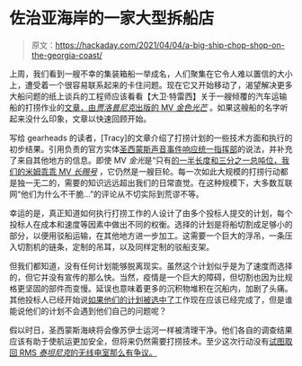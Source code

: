 # 佐治亚海岸的一家大型拆船店

> 原文：<https://hackaday.com/2021/04/04/a-big-ship-chop-shop-on-the-georgia-coast/>

上周，我们看到一艘不幸的集装箱船一举成名，人们聚集在它令人难以置信的大小上，遭受着一个很容易联系起来的卡住问题。现在它又开始移动了，渴望解决更多大船问题的纸上谈兵的工程师应该看看【大卫·特雷西】关于一艘倾覆的汽车运输船的打捞作业的[文章，由*贾洛普尼克*出版的 MV *金色光芒*](https://jalopnik.com/a-chain-just-cut-through-a-capsized-cargo-ship-filled-w-1845784581) 。如果这艘船的名字听起来没什么印象，文章以快速回顾开始。

写给 gearheads 的读者，[Tracy]的文章介绍了打捞计划的一些技术方面和执行的初步结果。引用负责的官方实体[圣西蒙斯声音事件响应统一指挥部](https://www.stsimonssoundincidentresponse.com/)的说法，并补充了来自其他地方的信息。即使 MV *金光*是“只有[的一半长度和三分之一总吨位，我们的米姆乖乖 MV *长赐号*](https://hackaday.com/2021/03/23/traffic-jam-in-the-suez-canal-container-ship-run-aground/) ，它仍然是一艘巨轮。每一次如此大规模的打捞行动都是独一无二的，需要的知识远远超出我们的日常直觉。在这种规模下，大多数互联网“他们为什么不干脆…”的评论从不切实际到荒谬不等。

幸运的是，真正知道如何执行打捞工作的人设计了由多个投标人提交的计划，每个投标人在成本和速度等因素中做出不同的权衡。选择的计划是将船切割成足够小的部分，以便用驳船运输，在其他地方进一步加工。这需要一个巨大的浮吊，一条压入切割机的链条，定制的吊耳，以及同样定制的驳船支架。

但我们都知道，没有任何计划能够脱离现实。虽然这个计划似乎是为了速度而选择的，但它并没有宣传的那么快。当然，疫情是一个巨大的障碍，但切割也因为比规格更坚固的部件而变慢。延误也意味着更多的沉积物堆积在沉船内，加剧了头痛。其他投标人已经开始说[如果他们的计划被选中了](https://www.caranddriver.com/features/a35877638/golden-ray-final-voyage/)工作现在应该已经完成了，但是谁能说他们的计划不会遇到他们自己的问题呢？

假以时日，圣西蒙斯海峡将会像苏伊士运河一样被清理干净。他们各自的调查结果应该有助于使航运更加安全，但将来仍然需要打捞技术。至少这次行动没有[试图取回 RMS *泰坦尼克*的无线电室那么有争议。](https://hackaday.com/2020/03/04/raising-the-titanics-radio-room/)